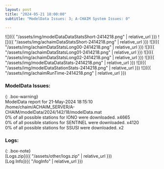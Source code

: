 ```yaml
---
layout: post
title: "2024-05-21 18:00:00"
subtitle: "ModelData Issues: 3; A-CHAIM System Issues: 0"

---
```


![]({{ "/assets/img/modelDataDataStatsShort-2414218.png" | relative_url }})
![]({{ "/assets/img/achaimDataStatsShort-2414218.png" | relative_url }})
![]({{ "/assets/img/achaimDataStatsLong00-2414218.png" | relative_url }})
![]({{ "/assets/img/achaimDataStatsLong01-2414218.png" | relative_url }})
![]({{ "/assets/img/achaimDataStatsLong02-2414218.png" | relative_url }})
![]({{ "/assets/img/modelDataDataStats-2414218.png" | relative_url }})
![]({{ "/assets/img/modelDataStationStats-2414218.png" | relative_url }})
![]({{ "/assets/img/achaimRunTime-2414218.png" | relative_url }})


### ModelData Issues:  
  
{: .box-warning}  
 ModelData report for 21-May-2024 18:15:10   
 /home/chaim/ACHAIM_SERVER/A-CHAIM/modelData/2024/142/18/modelData.mat   
 0% of all possible stations for IONO were downloaded. x4665   
 0% of all possible stations for SENTINEL were downloaded. x4120   
 0% of all possible stations for SSUSI were downloaded. x2   
  


### Logs:  
  
{: .box-note}  
[Logs.zip]({{ "/assets/other/logs.zip" | relative_url }})  
[Log Info]({{ "/logInfo" | relative_url }})  
